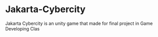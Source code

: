 # Jakarta-Cybercity
Jakarta Cybercity is an unity game that made for final project in Game Developing Clas
